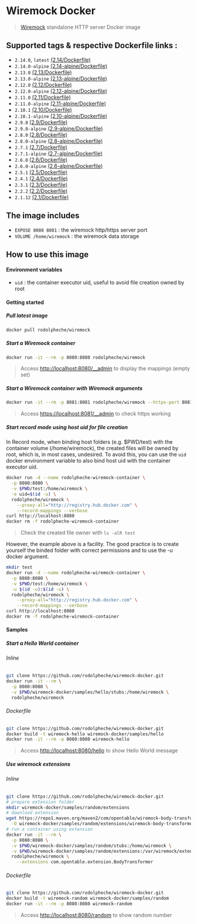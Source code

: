 # Wiremock Docker

> [Wiremock](http://wiremock.org) standalone HTTP server Docker image

## Supported tags & respective Dockerfile links :


- `2.14.0`, `latest` [(2.14/Dockerfile)](https://github.com/rodolpheche/wiremock-docker/blob/2.14.0/Dockerfile)
- `2.14.0-alpine` [(2.14-alpine/Dockerfile)](https://github.com/rodolpheche/wiremock-docker/blob/2.14.0/alpine/Dockerfile)
- `2.13.0` [(2.13/Dockerfile)](https://github.com/rodolpheche/wiremock-docker/blob/2.13.0/Dockerfile)
- `2.13.0-alpine` [(2.13-alpine/Dockerfile)](https://github.com/rodolpheche/wiremock-docker/blob/2.13.0/alpine/Dockerfile)
- `2.12.0` [(2.12/Dockerfile)](https://github.com/rodolpheche/wiremock-docker/blob/2.12.0/Dockerfile)
- `2.12.0-alpine` [(2.12-alpine/Dockerfile)](https://github.com/rodolpheche/wiremock-docker/blob/2.12.0/alpine/Dockerfile)
- `2.11.0` [(2.11/Dockerfile)](https://github.com/rodolpheche/wiremock-docker/blob/2.11.0/Dockerfile)
- `2.11.0-alpine` [(2.11-alpine/Dockerfile)](https://github.com/rodolpheche/wiremock-docker/blob/2.11.0/alpine/Dockerfile)
- `2.10.1` [(2.10/Dockerfile)](https://github.com/rodolpheche/wiremock-docker/blob/2.10.1/Dockerfile)
- `2.10.1-alpine` [(2.10-alpine/Dockerfile)](https://github.com/rodolpheche/wiremock-docker/blob/2.10.1/alpine/Dockerfile)
- `2.9.0` [(2.9/Dockerfile)](https://github.com/rodolpheche/wiremock-docker/blob/2.9.0/Dockerfile)
- `2.9.0-alpine` [(2.9-alpine/Dockerfile)](https://github.com/rodolpheche/wiremock-docker/blob/2.9.0/alpine/Dockerfile)
- `2.8.0` [(2.8/Dockerfile)](https://github.com/rodolpheche/wiremock-docker/blob/2.8.0/Dockerfile)
- `2.8.0-alpine` [(2.8-alpine/Dockerfile)](https://github.com/rodolpheche/wiremock-docker/blob/2.8.0/alpine/Dockerfile)
- `2.7.1` [(2.7/Dockerfile)](https://github.com/rodolpheche/wiremock-docker/blob/2.7.1/Dockerfile)
- `2.7.1-alpine` [(2.7-alpine/Dockerfile)](https://github.com/rodolpheche/wiremock-docker/blob/2.7.1/alpine/Dockerfile)
- `2.6.0` [(2.6/Dockerfile)](https://github.com/rodolpheche/wiremock-docker/blob/2.6.0/Dockerfile)
- `2.6.0-alpine` [(2.6-alpine/Dockerfile)](https://github.com/rodolpheche/wiremock-docker/blob/2.6.0/alpine/Dockerfile)
- `2.5.1` [(2.5/Dockerfile)](https://github.com/rodolpheche/wiremock-docker/blob/2.5.1/Dockerfile)
- `2.4.1` [(2.4/Dockerfile)](https://github.com/rodolpheche/wiremock-docker/blob/2.4.1/Dockerfile)
- `2.3.1` [(2.3/Dockerfile)](https://github.com/rodolpheche/wiremock-docker/blob/2.3.1/Dockerfile)
- `2.2.2` [(2.2/Dockerfile)](https://github.com/rodolpheche/wiremock-docker/blob/2.2.2/Dockerfile)
- `2.1.12` [(2.1/Dockerfile)](https://github.com/rodolpheche/wiremock-docker/blob/2.1.12/Dockerfile)

## The image includes

- `EXPOSE 8080 8081` : the wiremock http/https server port
- `VOLUME /home/wiremock` : the wiremock data storage

## How to use this image

#### Environment variables

- `uid` : the container executor uid, useful to avoid file creation owned by root

#### Getting started

##### Pull latest image

```sh
docker pull rodolpheche/wiremock
```

##### Start a Wiremock container

```sh
docker run -it --rm -p 8080:8080 rodolpheche/wiremock
```

> Access [http://localhost:8080/__admin](http://localhost:8080/__admin) to display the mappings (empty set)

##### Start a Wiremock container with Wiremock arguments

```sh
docker run -it --rm -p 8081:8081 rodolpheche/wiremock --https-port 8081 --verbose
```

> Access [https://localhost:8081/__admin](https://localhost:8081/__admin) to check https working

##### Start record mode using host uid for file creation

In Record mode, when binding host folders (e.g. $PWD/test) with the container volume (/home/wiremock), the created files will be owned by root, which is, in most cases, undesired.
To avoid this, you can use the `uid` docker environment variable to also bind host uid with the container executor uid.

```sh
docker run -d --name rodolpheche-wiremock-container \
  -p 8080:8080 \
  -v $PWD/test:/home/wiremock \
  -e uid=$(id -u) \
  rodolpheche/wiremock \
    --proxy-all="http://registry.hub.docker.com" \
    --record-mappings --verbose
curl http://localhost:8080
docker rm -f rodolpheche-wiremock-container
```

> Check the created file owner with `ls -alR test`

However, the example above is a facility. 
The good practice is to create yourself the binded folder with correct permissions and to use the *-u* docker argument.

```sh
mkdir test
docker run -d --name rodolpheche-wiremock-container \
  -p 8080:8080 \
  -v $PWD/test:/home/wiremock \
  -u $(id -u):$(id -u) \
  rodolpheche/wiremock \
    --proxy-all="http://registry.hub.docker.com" \
    --record-mappings --verbose
curl http://localhost:8080
docker rm -f rodolpheche-wiremock-container
```
 
#### Samples

##### Start a Hello World container

###### Inline

```sh
git clone https://github.com/rodolpheche/wiremock-docker.git
docker run -it --rm \
  -p 8080:8080 \
  -v $PWD/wiremock-docker/samples/hello/stubs:/home/wiremock \
  rodolpheche/wiremock
```

###### Dockerfile

```sh
git clone https://github.com/rodolpheche/wiremock-docker.git
docker build -t wiremock-hello wiremock-docker/samples/hello
docker run -it --rm -p 8080:8080 wiremock-hello
```

> Access [http://localhost:8080/hello](http://localhost:8080/hello) to show Hello World message

##### Use wiremock extensions

###### Inline

```sh
git clone https://github.com/rodolpheche/wiremock-docker.git
# prepare extension folder
mkdir wiremock-docker/samples/random/extensions
# download extension
wget https://repo1.maven.org/maven2/com/opentable/wiremock-body-transformer/1.1.3/wiremock-body-transformer-1.1.3.jar \
  -O wiremock-docker/samples/random/extensions/wiremock-body-transformer-1.1.3.jar
# run a container using extension 
docker run -it --rm \
  -p 8080:8080 \
  -v $PWD/wiremock-docker/samples/random/stubs:/home/wiremock \
  -v $PWD/wiremock-docker/samples/random/extensions:/var/wiremock/extensions \
  rodolpheche/wiremock \
    --extensions com.opentable.extension.BodyTransformer
```

###### Dockerfile

```sh
git clone https://github.com/rodolpheche/wiremock-docker.git
docker build -t wiremock-random wiremock-docker/samples/random
docker run -it --rm -p 8080:8080 wiremock-random
```

> Access [http://localhost:8080/random](http://localhost:8080/random) to show random number

